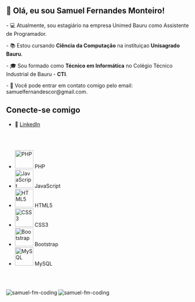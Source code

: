
  <h2>👋 Olá, eu sou Samuel Fernandes Monteiro!</h2>
  
  
  <p>- 💻 Atualmente, sou estagiário na empresa Unimed Bauru como Assistente de Programador.</p>
  <p>- 📚 Estou cursando <strong>Ciência da Computação</strong> na instituiçao <strong>Unisagrado Bauru</strong>.</p>
  <p>- 🎓 Sou formado como <strong>Técnico em Informática</strong> no Colégio Técnico Industrial de Bauru - <strong>CTI</strong>.</p>
  <p>- 📲 Você pode entrar em contato comigo pelo email: samuelfernandescor@gmail.com.</p>
  
  ## Conecte-se comigo
  - 💼 [LinkedIn](https://www.linkedin.com/in/samuel-fernandes-51792b261)
  
  <br><br>
  
<ul>
        <li>
            <img src="https://cdn.jsdelivr.net/npm/devicon/php/php-original.svg" alt="PHP" width="50" height="50">
            PHP
        </li>
        <li>
            <img src="https://cdn.jsdelivr.net/npm/devicon/javascript/javascript-original.svg" alt="JavaScript" width="50" height="50">
            JavaScript
        </li>
        <li>
            <img src="https://cdn.jsdelivr.net/npm/devicon/html5/html5-original.svg" alt="HTML5" width="50" height="50">
            HTML5
        </li>
        <li>
            <img src="https://cdn.jsdelivr.net/npm/devicon/css3/css3-original.svg" alt="CSS3" width="50" height="50">
            CSS3
        </li>
        <li>
            <img src="https://cdn.jsdelivr.net/npm/devicon/bootstrap/bootstrap-plain.svg" alt="Bootstrap" width="50" height="50">
            Bootstrap
        </li>
        <li>
            <img src="https://cdn.jsdelivr.net/npm/devicon/mysql/mysql-original.svg" alt="MySQL" width="50" height="50">
            MySQL
        </li>
    </ul>
  
  <br><br>
  
  <div>
    <p>
      <img align="left" src="https://github-readme-stats.vercel.app/api?username=samuel-fm-coding&show_icons=true&locale=pt-br&theme=dark" alt="samuel-fm-coding" />
    </p>
    <p>
       <img align="left" src="https://github-readme-stats.vercel.app/api/top-langs?username=samuel-fm-coding&show_icons=true&locale=pt-br&layout=compact&theme=tokyonight" alt="samuel-fm-coding" />
    </p><br />
  </div>

